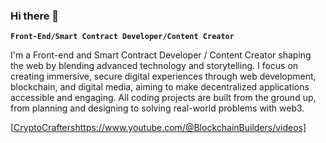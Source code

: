 ### Hi there 👋

**`Front-End/Smart Contract Developer/Content Creator`**

I'm a Front-end and Smart Contract Developer / Content Creator shaping the web by blending advanced technology and storytelling. I focus on creating immersive, secure digital experiences through web development, blockchain, and digital media, aiming to make decentralized applications accessible and engaging. All coding projects are built from the ground up, from planning and designing to solving real-world problems with web3.

[[CryptoCrafters](https://www.youtube.com/@BlockchainBuilders/videos)https://www.youtube.com/@BlockchainBuilders/videos]
